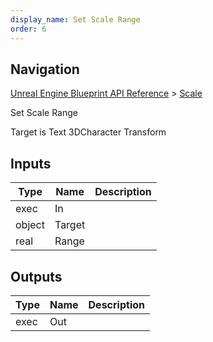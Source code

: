 ```yaml
---
display_name: Set Scale Range
order: 6
---
```

## Navigation

[Unreal Engine Blueprint API Reference](https://dev.epicgames.com/documentation/en-us/unreal-engine/BlueprintAPI) > [Scale](https://dev.epicgames.com/documentation/en-us/unreal-engine/BlueprintAPI/Scale)

Set Scale Range

Target is Text 3DCharacter Transform

## Inputs

| Type | Name | Description |
| --- | --- | --- |
| exec | In |  |
| object | Target |  |
| real | Range |  |

## Outputs

| Type | Name | Description |
| --- | --- | --- |
| exec | Out |  |
